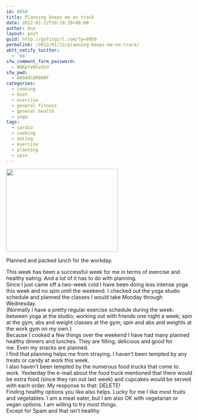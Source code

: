 ```yaml
---
id: 8050
title: Planning keeps me on track
date: 2012-01-12T19:19:28+00:00
author: Ann
layout: post
guid: http://gofitgirl.com/?p=8050
permalink: /2012/01/12/planning-keeps-me-on-track/
aktt_notify_twitter:
  - 'no'
sfw_comment_form_password:
  - WQKpfeBSzdcU
sfw_pwd:
  - A0G8dC8R60AF
categories:
  - cooking
  - diet
  - exercise
  - general fitness
  - general health
  - yoga
tags:
  - cardio
  - cooking
  - eating
  - exercise
  - planning
  - spin
---
```

<div id="attachment_8055" style="width: 310px" class="wp-caption alignleft">
  <a href="http://gofitgirl.com/blog/wp-content/uploads/2012/01/planned-meals.jpg"><img class="size-medium wp-image-8055" title="planned meals" src="http://gofitgirl.com/blog/wp-content/uploads/2012/01/planned-meals-300x224.jpg" alt="" width="300" height="224" /></a>
  
  <p class="wp-caption-text">
    Planned and packed lunch for the workday.
  </p>
</div>

  
This week has been a successful week for me in terms of exercise and healthy eating. And a lot of it has to do with planning.  
Since I just came off a two-week cold I have been doing less intense yoga this week and no spin until the weekend. I checked out the yoga studio schedule and planned the classes I would take Monday through Wednesday.  
(Normally I have a pretty regular exercise schedule during the week: between yoga at the studio; working out with friends one night a week; spin at the gym; abs and weight classes at the gym; spin and abs and weights at the work gym on my own.)  
Because I cooked a few things over the weekend I have had many planned healthy dinners and lunches. They are filling, delicious and good for me. Even my snacks are planned.  
I find that planning helps me from straying. I haven&#8217;t been tempted by any treats or candy at work this week.  
I also haven&#8217;t been tempted by the numerous food trucks that come to work. Yesterday the e-mail about the food truck mentioned that there would be extra food (since they ran out last week) and cupcakes would be served with each order. My response to that: DELETE!  
Finding healthy options you like also helps. Lucky for me I like most fruits and vegetables. I am a meat eater, but I am also OK with vegetarian or vegan options. I am willing to try most things.  
Except for Spam and that isn&#8217;t healthy.